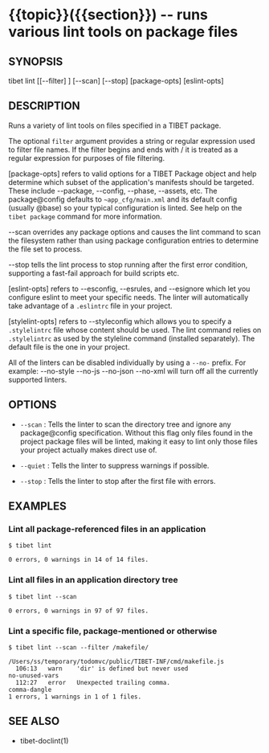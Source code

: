{{topic}}({{section}}) -- runs various lint tools on package files
=============================================

## SYNOPSIS

tibet lint [[--filter] <filter>] [--scan] [--stop] [package-opts] [eslint-opts]

## DESCRIPTION

Runs a variety of lint tools on files specified in a TIBET package.

The optional `filter` argument provides a string or regular expression
used to filter file names. If the filter begins and ends with / it is
treated as a regular expression for purposes of file filtering.

[package-opts] refers to valid options for a TIBET Package object and help
determine which subset of the application's manifests should be targeted. These
include --package, --config, --phase, --assets, etc. The package@config defaults
to `~app_cfg/main.xml` and its default config (usually @base) so your typical
configuration is linted. See help on the `tibet package` command for more
information.

--scan overrides any package options and causes the lint command to scan the
filesystem rather than using package configuration entries to determine the file
set to process.

--stop tells the lint process to stop running after the first error condition,
supporting a fast-fail approach for build scripts etc.

[eslint-opts] refers to --esconfig, --esrules, and --esignore which
let you configure eslint to meet your specific needs. The linter will
automatically take advantage of a `.eslintrc` file in your project.

[stylelint-opts] refers to --styleconfig which allows you to specify a
`.stylelintrc` file whose content should be used. The lint command relies on
`.stylelintrc` as used by the styleline command (installed separately). The
default file is the one in your project.

All of the linters can be disabled individually by using a `--no-` prefix.
For example: --no-style --no-js --no-json --no-xml will turn off all the
currently supported linters.


## OPTIONS

  * `--scan` :
    Tells the linter to scan the directory tree and ignore any package@config
specification. Without this flag only files found in the project package files
will be linted, making it easy to lint only those files your project actually
makes direct use of.

  * `--quiet` :
    Tells the linter to suppress warnings if possible.

  * `--stop` :
Tells the linter to stop after the first file with errors.

## EXAMPLES

### Lint all package-referenced files in an application

    $ tibet lint

    0 errors, 0 warnings in 14 of 14 files.

### Lint all files in an application directory tree

    $ tibet lint --scan

    0 errors, 0 warnings in 97 of 97 files.

### Lint a specific file, package-mentioned or otherwise

    $ tibet lint --scan --filter /makefile/

    /Users/ss/temporary/todomvc/public/TIBET-INF/cmd/makefile.js
      106:13   warn    'dir' is defined but never used                                no-unused-vars
      112:27   error   Unexpected trailing comma.                                     comma-dangle
    1 errors, 1 warnings in 1 of 1 files.

## SEE ALSO

  * tibet-doclint(1)
